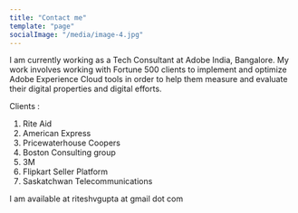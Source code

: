 ```yaml
---
title: "Contact me"
template: "page"
socialImage: "/media/image-4.jpg"
---
```


I am currently working as a Tech Consultant at Adobe India, Bangalore. My work involves working with Fortune 500 clients to implement and optimize Adobe Experience Cloud tools in order to help them measure and evaluate their digital properties and digital efforts.

Clients : 
<ol>
    <li> Rite Aid </li>
    <li> American Express </li>
    <li> Pricewaterhouse Coopers </li>
    <li> Boston Consulting group </li>
    <li> 3M </li>
    <li> Flipkart Seller Platform </li>
    <li> Saskatchwan Telecommunications </li>
</ol>


I am available at riteshvgupta at gmail dot com





